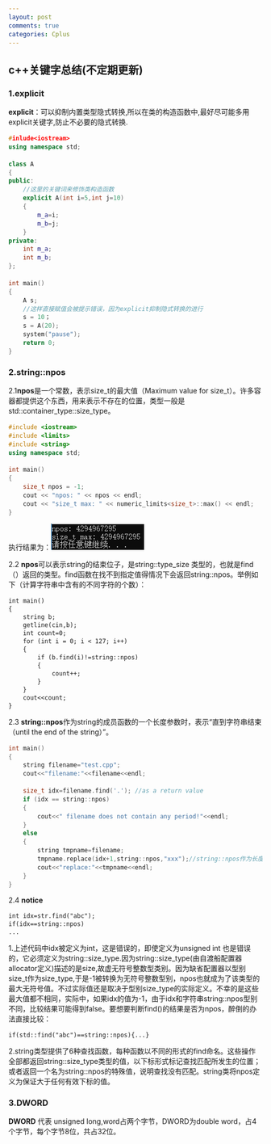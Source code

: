 ```yaml
---
layout: post
comments: true
categories: Cplus
---
```

## c++关键字总结(不定期更新)

### 1.explicit

**explicit**：可以抑制内置类型隐式转换,所以在类的构造函数中,最好尽可能多用explicit关键字,防止不必要的隐式转换.

~~~c++
#inlude<iostream>
using namespace std;

class A
{
public:
    //这里的关键词来修饰类构造函数
    explicit A(int i=5,int j=10)
    {
        m_a=i;
        m_b=j;
    }
private:
    int m_a;
    int m_b;
};

int main()
{
    A s;
    //这样直接赋值会被提示错误，因为explicit抑制隐式转换的进行
    s = 10；
    s = A(20);
    system("pause");
    return 0;
}
~~~

### 2.string::npos

2.1**npos**是一个常数，表示size_t的最大值（Maximum value for size_t）。许多容器都提供这个东西，用来表示不存在的位置，类型一般是std::container_type::size_type。

~~~c++
#include <iostream>    
#include <limits>    
#include <string>    
using namespace std;    
    
int main()    
{    
    size_t npos = -1;    
    cout << "npos: " << npos << endl;    
    cout << "size_t max: " << numeric_limits<size_t>::max() << endl;  
}
~~~


执行结果为：![1554866090719](https://raw.githubusercontent.com/MaoChengEr/maochenger.github.io/master/imgs/1554866090719.png)

2.2 **npos**可以表示string的结束位子，是string::type_size 类型的，也就是find（）返回的类型。find函数在找不到指定值得情况下会返回string::npos。举例如下（计算字符串中含有的不同字符的个数）：

~~~
int main()
{
    string b;
	getline(cin,b);
	int count=0;
	for (int i = 0; i < 127; i++)
	{
		if (b.find(i)!=string::npos)
		{
			count++;
		}
	}
	cout<<count;
}
~~~

2.3 **string::npos**作为string的成员函数的一个长度参数时，表示“直到字符串结束（until the end of the string）”。

~~~c++
int main()
{  
   	string filename="test.cpp";
	cout<<"filename:"<<filename<<endl;

	size_t idx=filename.find('.'); //as a return value
	if (idx == string::npos)
	{
		cout<<" filename does not contain any period!"<<endl;
	}
	else
	{
		string tmpname=filename;
		tmpname.replace(idx+1,string::npos,"xxx");//string::npos作为长度参数，表示直到字符串结束
		cout<<"replace:"<<tmpname<<endl;
	} 
}
~~~

2.4 **notice**

~~~
int idx=str.find("abc");
if(idx==string::npos)
...
~~~

1.上述代码中idx被定义为int，这是错误的，即使定义为unsigned int 也是错误的，它必须定义为string::size_type.因为string::size_type(由自渡船配置器allocator定义)描述的是size,故虚无符号整数型类别。因为缺省配置器以型别size_t作为size_type,于是-1被转换为无符号整数型别，npos也就成为了该类型的最大无符号值。不过实际值还是取决于型别size_type的实际定义。不幸的是这些最大值都不相同，实际中，如果idx的值为-1，由于idx和字符串string::npos型别不同，比较结果可能得到false。要想要判断find()的结果是否为npos，醉倒的办法直接比较：

~~~
if(std::find("abc")==string::npos){...}
~~~

2.string类型提供了6种查找函数，每种函数以不同的形式的find命名。这些操作全部都返回string::size_type类型的值，以下标形式标记查找匹配所发生的位置；或者返回一个名为string::npos的特殊值，说明查找没有匹配。string类将npos定义为保证大于任何有效下标的值。

### 3.DWORD

**DWORD** 代表 unsigned long,word占两个字节，DWORD为double word，占4个字节，每个字节8位，共占32位。

























